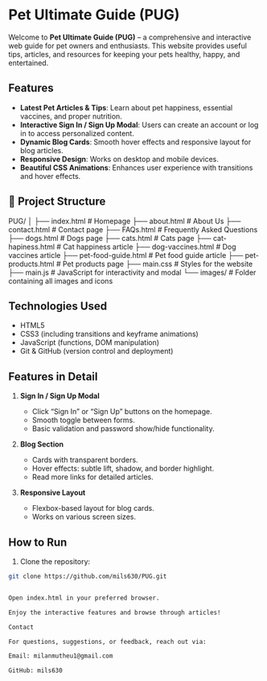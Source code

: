 # Pet Ultimate Guide (PUG)

Welcome to **Pet Ultimate Guide (PUG)** – a comprehensive and interactive web guide for pet owners and enthusiasts. This website provides useful tips, articles, and resources for keeping your pets healthy, happy, and entertained.

## Features

- **Latest Pet Articles & Tips**: Learn about pet happiness, essential vaccines, and proper nutrition.
- **Interactive Sign In / Sign Up Modal**: Users can create an account or log in to access personalized content.
- **Dynamic Blog Cards**: Smooth hover effects and responsive layout for blog articles.
- **Responsive Design**: Works on desktop and mobile devices.
- **Beautiful CSS Animations**: Enhances user experience with transitions and hover effects.

## 📁 Project Structure



PUG/
│
├── index.html # Homepage
├── about.html # About Us
├── contact.html # Contact page
├── FAQs.html # Frequently Asked Questions
├── dogs.html # Dogs page
├── cats.html # Cats page
├── cat-hapiness.html # Cat happiness article
├── dog-vaccines.html # Dog vaccines article
├── pet-food-guide.html # Pet food guide article
├── pet-products.html # Pet products page
├── main.css # Styles for the website
├── main.js # JavaScript for interactivity and modal
└── images/ # Folder containing all images and icons


## Technologies Used

- HTML5
- CSS3 (including transitions and keyframe animations)
- JavaScript (functions, DOM manipulation)
- Git & GitHub (version control and deployment)

## Features in Detail

1. **Sign In / Sign Up Modal**
   - Click “Sign In” or “Sign Up” buttons on the homepage.
   - Smooth toggle between forms.
   - Basic validation and password show/hide functionality.

2. **Blog Section**
   - Cards with transparent borders.
   - Hover effects: subtle lift, shadow, and border highlight.
   - Read more links for detailed articles.

3. **Responsive Layout**
   - Flexbox-based layout for blog cards.
   - Works on various screen sizes.

## How to Run

1. Clone the repository:

```bash
git clone https://github.com/mils630/PUG.git


Open index.html in your preferred browser.

Enjoy the interactive features and browse through articles!

Contact

For questions, suggestions, or feedback, reach out via:

Email: milanmutheu1@gmail.com

GitHub: mils630

